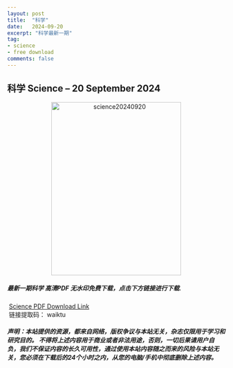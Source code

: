 ```yaml
---
layout: post
title:  "科学"
date:   2024-09-20
excerpt: "科学最新一期"
tag:
- science 
- free download
comments: false
---
```


## 科学 Science – 20 September 2024

<div align="center">
<img src="https://i.postimg.cc/13YhG5XY/Science-Volume-385-Issue-6715-20-September-2024-00.png" alt="science20240920" border="0" width = 300 height = 400 /> 
</div>


 <h5>最新一期科学 高清PDF 无水印免费下载，点击下方链接进行下载. </h5>
 
  <a href="https://wwfh.lanzout.com/i7TId2attnpe">Science PDF Download Link</a>  
  <br/>
  链接提取码： waiktu
 
##### 声明：本站提供的资源，都来自网络，版权争议与本站无关，杂志仅限用于学习和研究目的。 不得将上述内容用于商业或者非法用途，否则，一切后果请用户自负，我们不保证内容的长久可用性，通过使用本站内容随之而来的风险与本站无关，您必须在下载后的24个小时之内，从您的电脑/手机中彻底删除上述内容。
